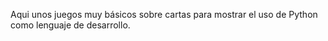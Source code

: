 Aqui unos juegos muy básicos sobre cartas para mostrar el uso de Python como lenguaje de desarrollo.
